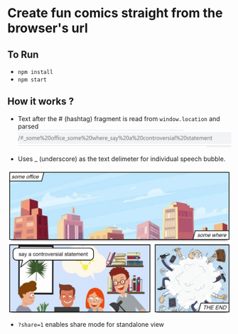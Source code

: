 # Create fun comics straight from the browser's url


## To Run
* `npm install`
* `npm start`


## How it works ?

* Text after the <bold>#</bold> (hashtag) fragment is read from `window.location` and parsed
<img src="./assets/first.png"></img>

* Uses <bold>_</bold> (underscore) as the text delimeter for individual speech bubble.

<img src="./assets/second.png">

* `?share=1` enables share mode for standalone view